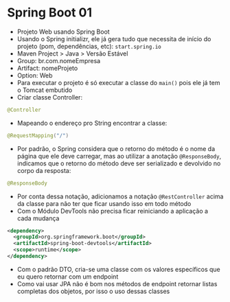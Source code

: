 # Spring Boot 01

- Projeto Web usando Spring Boot
- Usando o Spring initializr, ele já gera tudo que necessita de início do projeto (pom, dependências, etc): ```start.spring.io```
 - Maven Project > Java > Versão Estável
 - Group: br.com.nomeEmpresa
 - Artifact: nomeProjeto
 - Option: Web
- Para executar o projeto é só executar a classe do ```main()``` pois ele já tem o Tomcat embutido
- Criar classe Controller:
```java
@Controller
```
- Mapeando o endereço pro String encontrar a classe:
```java
@RequestMapping("/")
```
- Por padrão, o Spring considera que o retorno do método é o nome da página que ele deve carregar, mas ao utilizar a anotação ```@ResponseBody```, indicamos que o retorno do método deve ser serializado e devolvido no corpo da resposta:
```java
@ResponseBody
```
- Por conta dessa notação, adicionamos a notação ```@RestController``` acima da classe para não ter que ficar usando isso em todo método
- Com o Módulo DevTools não precisa ficar reiniciando a aplicação a cada mudança
```xml
<dependency>
  <groupId>org.springframework.boot</groupId>
  <artifactId>spring-boot-devtools</artifactId>
  <scope>runtime</scope>
</dependency>
```
- Com o padrão DTO, cria-se uma classe com os valores específicos que eu quero retornar com um endpoint
 - Como vai usar JPA não é bom nos métodos de endpoint retornar listas completas dos objetos, por isso o uso dessas classes
